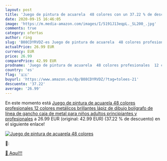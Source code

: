```yaml
---
layout: post
title: 'Juego de pintura de acuarela  48 colores con un 37.22 % de descuento'
date: 2020-09-15 16:46:05
image: 'https://m.media-amazon.com/images/I/5191J13eqpL._SL200_.jpg'
comments: true
category: ofertas
author: ring
slug: 'B08CDYRVDZ-es Juego de pintura de acuarela  48 colores profesionales  12 colores metálicos brillantes  lápiz de dibujo  bolígrafo de línea de gancho  caja de metal para niños  adultos  principiantes y profesionales'
actualPrice: 26.99 EUR
currency: EUR
price: 26.99
comparePrice: 42.99 EUR
prodname: 'Juego de pintura de acuarela  48 colores profesionales  12 colores metálicos brillantes  lápiz de dibujo  bolígrafo de línea de gancho  caja de metal para niños  adultos  principiantes y profesionales'
country: 'es'
flag: '🇪🇸'
buyurl: 'https://www.amazon.es/dp/B08CDYRVDZ/?tag=tolees-21'
descuento: '37.22'
average: '26.99'
---
```


En este momento está [Juego de pintura de acuarela  48 colores profesionales  12 colores metálicos brillantes  lápiz de dibujo  bolígrafo de línea de gancho  caja de metal para niños  adultos  principiantes y profesionales](https://www.amazon.es/dp/B08CDYRVDZ/?tag=tolees-21) a 26.99 EUR (original: 42.99 EUR) (37.22 %  de descuento) en el siguiente enlace!

[![Juego de pintura de acuarela  48 colores](https://m.media-amazon.com/images/I/5191J13eqpL._SL200_.jpg)](https://www.amazon.es/dp/B08CDYRVDZ/?tag=tolees-21)

🔎:


[🛒 Aquí!!!](https://www.amazon.es/dp/B08CDYRVDZ/?tag=tolees-21)
